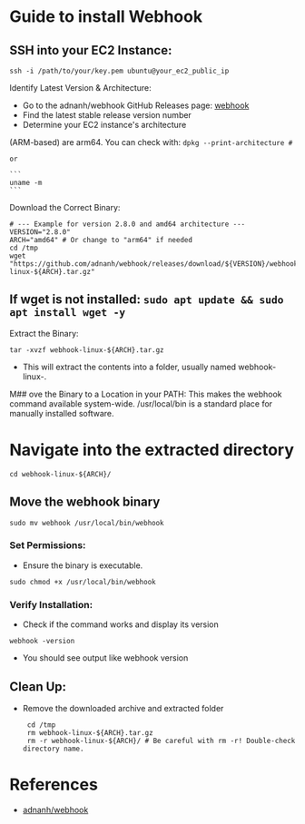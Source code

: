 # Guide to install Webhook

## SSH into your EC2 Instance:

```
ssh -i /path/to/your/key.pem ubuntu@your_ec2_public_ip
```

Identify Latest Version & Architecture:
 - Go to the adnanh/webhook GitHub Releases page: [webhook](https://github.com/adnanh/webhook)
 - Find the latest stable release version number
 - Determine your EC2 instance's architecture

(ARM-based) are arm64. You can check with:
    ```
    dpkg --print-architecture #
    ```
    
    or
    
    ```
    uname -m
    ```

Download the Correct Binary:

```
# --- Example for version 2.8.0 and amd64 architecture ---
VERSION="2.8.0"
ARCH="amd64" # Or change to "arm64" if needed
cd /tmp
wget "https://github.com/adnanh/webhook/releases/download/${VERSION}/webhook-linux-${ARCH}.tar.gz"
```
## If wget is not installed: `sudo apt update && sudo apt install wget -y`

Extract the Binary:

```
tar -xvzf webhook-linux-${ARCH}.tar.gz
```
 
 - This will extract the contents into a folder, usually named webhook-linux-<arch>.

M## ove the Binary to a Location in your PATH:
This makes the webhook command available system-wide. /usr/local/bin is a standard place for manually installed software.

# Navigate into the extracted directory

```
cd webhook-linux-${ARCH}/
```

## Move the webhook binary
```
sudo mv webhook /usr/local/bin/webhook
```

### Set Permissions:
 
 - Ensure the binary is executable.

```
sudo chmod +x /usr/local/bin/webhook
```

### Verify Installation:

 - Check if the command works and display its version

```
webhook -version
```

 - You should see output like webhook version <version>

## Clean Up:

 - Remove the downloaded archive and extracted folder

   ```
    cd /tmp
    rm webhook-linux-${ARCH}.tar.gz
    rm -r webhook-linux-${ARCH}/ # Be careful with rm -r! Double-check directory name.
   ```

# References

 - [adnanh/webhook](https://github.com/adnanh/webhook)
   
